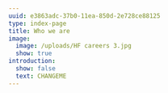 ```yaml
---
uuid: e3863adc-37b0-11ea-850d-2e728ce88125
type: index-page
title: Who we are
image:
  image: /uploads/HF careers 3.jpg
  show: true
introduction:
  show: false
  text: CHANGEME
---
```


